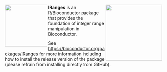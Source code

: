 [<img src="https://github.com/Bioconductor/BiocStickers/blob/devel/IRanges/IRanges.png" width="135" align="left">](https://bioconductor.org/packages/IRanges)

[<img src="https://bioconductor.org/images/logo/jpg/bioconductor_logo_rgb.jpg" width="180" align="right">](https://bioconductor.org/)

**IRanges** is an R/Bioconductor package that provides the foundation of integer range manipulation in Bioconductor.

See https://bioconductor.org/packages/IRanges for more information including how to install the release version of the package (please refrain from installing directly from GitHub).

